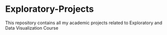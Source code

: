 # Exploratory-Projects
This repository contains all my academic projects related to Exploratory and Data Visualization Course

